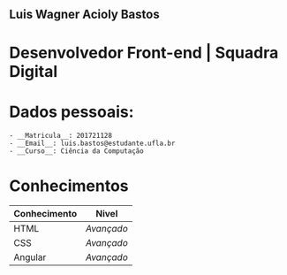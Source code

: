 ##  Luis Wagner Acioly Bastos

# Desenvolvedor Front-end | Squadra Digital

# Dados pessoais:

    - __Matricula__: 201721128
    - __Email__: luis.bastos@estudante.ufla.br
    - __Curso__: Ciência da Computação

# Conhecimentos

| Conhecimento | Nivel      |
|--------------|------------|
| HTML         | *Avançado* |
| CSS          | *Avançado* |
| Angular      | *Avançado* |



